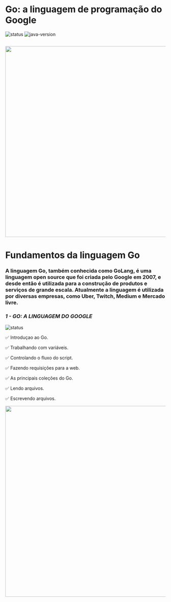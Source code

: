 # Go: a linguagem de programação do Google
![status](https://img.shields.io/badge/status-Em%20Desenvolvimento-yellow)
![java-version](https://img.shields.io/badge/language-Go-blue)

##

<div align="center">
  <img width="600" src="https://user-images.githubusercontent.com/64509839/181105823-56cbbb82-58b9-48ce-babf-241eb26764b0.png" />
</div>

##

# Fundamentos da linguagem Go

### A linguagem Go, também conhecida como GoLang, é uma linguagem open source que foi criada pelo Google em 2007, e desde então é utilizada para a construção de produtos e serviços de grande escala. Atualmente a linguagem é utilizada por diversas empresas, como Uber, Twitch, Medium e Mercado livre.
### *1 - GO: A LINGUAGEM DO GOOGLE*
![status](https://img.shields.io/badge/status-Concluído-green)

✅ Introduçao ao Go.

✅ Trabalhando com variáveis.

✅ Controlando o fluxo do script.

✅ Fazendo requisições para a web.

✅ As principais coleções do Go.

✅ Lendo arquivos.

✅ Escrevendo arquivos.

<div>
  <a href="https://go.dev/">
  <img width="600" src="https://user-images.githubusercontent.com/64509839/181860144-5a173969-742a-4b6b-bf9c-b54bdeda4f10.gif" />
</div>

##

